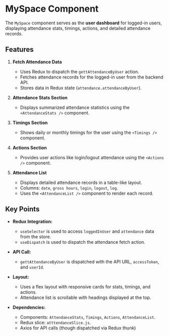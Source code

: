 # MySpace Component

The `MySpace` component serves as the **user dashboard** for logged-in users, displaying attendance stats, timings, actions, and detailed attendance records.

## Features

1. **Fetch Attendance Data**

   - Uses Redux to dispatch the `gettAttendanceByUser` action.
   - Fetches attendance records for the logged-in user from the backend API.
   - Stores data in Redux state (`attendance.attendanceByUser`).

2. **Attendance Stats Section**

   - Displays summarized attendance statistics using the `<AttendanceStats />` component.

3. **Timings Section**

   - Shows daily or monthly timings for the user using the `<Timings />` component.

4. **Actions Section**

   - Provides user actions like login/logout attendance using the `<Actions />` component.

5. **Attendance List**

   - Displays detailed attendance records in a table-like layout.
   - Columns: `date`, `gross hours`, `login`, `logout`, `log`.
   - Uses the `<AttendanceList />` component to render each record.

## Key Points

- **Redux Integration:**

  - `useSelector` is used to access `loggedInUser` and `attendance` data from the store.
  - `useDispatch` is used to dispatch the attendance fetch action.

- **API Call:**

  - `gettAttendanceByUser` is dispatched with the API URL, `accessToken`, and `userId`.

- **Layout:**

  - Uses a flex layout with responsive cards for stats, timings, and actions.
  - Attendance list is scrollable with headings displayed at the top.

- **Dependencies:**

  - Components: `AttendanceStats`, `Timings`, `Actions`, `AttendanceList`.
  - Redux slice: `atttendanceSlice.js`.
  - Axios for API calls (though dispatched via Redux thunk)
